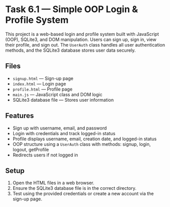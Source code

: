 # Task 6.1 — Simple OOP Login & Profile System

This project is a web-based login and profile system built with JavaScript (OOP), SQLite3, and DOM manipulation. Users can sign up, sign in, view their profile, and sign out. The `UserAuth` class handles all user authentication methods, and the SQLite3 database stores user data securely.

## Files
- `signup.html` — Sign-up page  
- `index.html` — Login page  
- `profile.html` — Profile page  
- `main.js` — JavaScript class and DOM logic  
- SQLite3 database file — Stores user information  

## Features
- Sign up with username, email, and password  
- Login with credentials and track logged-in status  
- Profile displays username, email, creation date, and logged-in status  
- OOP structure using a `UserAuth` class with methods: signup, login, logout, getProfile  
- Redirects users if not logged in  

## Setup
1. Open the HTML files in a web browser.  
2. Ensure the SQLite3 database file is in the correct directory.  
3. Test using the provided credentials or create a new account via the sign-up page.

